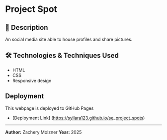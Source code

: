 # Project Spot

## 📌 Description

An social media site able to house profiles and share pictures.

## 🛠️ Technologies & Techniques Used

- HTML
- CSS
- Responsive design

## Deployment

This webpage is deployed to GitHub Pages

- [Deployment Link] (https://syllara123.github.io/se_project_spots)

---

**Author:** Zachery Molzner
**Year:** 2025
